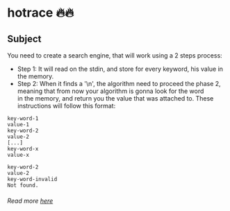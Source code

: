 # hotrace 🔥🔥
## Subject
You need to create a search engine, that will work using a 2 steps process:
* Step 1: It will read on the stdin, and store for every keyword, his value in the memory.  
* Step 2: When it finds a '\n', the algorithm need to proceed the phase 2, meaning that from now your algorithm is gonna look for the word  
in the memory, and return you the value that was attached to.
These instructions will follow this format:  
```
key-word-1
value-1
key-word-2
value-2
[...]
key-word-x
value-x

key-word-2
value-2
key-word-invalid
Not found.
```
###### Read more [here](https://github.com/Binary-Hackers/42_Subjects/blob/master/02_Rushes/hotrace.pdf)
